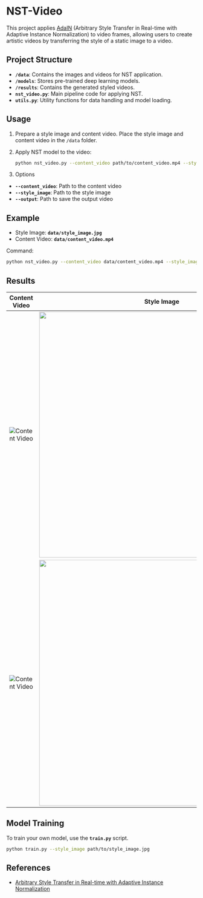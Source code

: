 # NST-Video

This project applies [AdaIN](https://arxiv.org/abs/1703.06868) (Arbitrary Style Transfer in Real-time with Adaptive Instance Normalization) to video frames, allowing users to create artistic videos by transferring the style of a static image to a video.

## Project Structure
- **`/data`**: Contains the images and videos for NST application.
- **`/models`**: Stores pre-trained deep learning models.
- **`/results`**: Contains the generated styled videos.
- **`nst_video.py`**: Main pipeline code for applying NST.
- **`utils.py`**: Utility functions for data handling and model loading.

## Usage

1. Prepare a style image and content video. Place the style image and content video in the `/data` folder.

2. Apply NST model to the video:
   ```bash
   python nst_video.py --content_video path/to/content_video.mp4 --style_image path/to/style_image.jpg --output path/to/output_video.mp4
   ```
3. Options
  - **`--content_video`**:  Path to the content video
  - **`--style_image`**:  Path to the style image
  - **`--output`**:  Path to save the output video

## Example
- Style Image: **`data/style_image.jpg`**
- Content Video: **`data/content_video.mp4`**

Command:  
   ```bash
   python nst_video.py --content_video data/content_video.mp4 --style_image data/style_image.jpg --output results/stylized_video.mp4
   ```

## Results

| Content Video              | Style Image               | Styled Video                   |
|----------------------------|---------------------------|--------------------------------|
| ![Content Video](https://github.com/user-attachments/assets/c2185317-a53c-4575-97f8-163cfe9a39de) | <img src="https://github.com/user-attachments/assets/9a9e8259-cc2b-4cf2-bda5-0724a34f72f3" width="650" > | ![Styled Video](https://github.com/user-attachments/assets/ac808c0c-8fa6-4242-98d2-34f432285e7a) |
| ![Content Video](https://github.com/user-attachments/assets/02dcd40a-b44f-461f-a176-d8b37b51d442) | <img src="https://github.com/user-attachments/assets/293d7432-23de-4498-bdbe-556190100a4e" width="650" > | ![Styled Video](https://github.com/user-attachments/assets/796e3e29-a558-4542-8f3c-e75bf783e8c3) |

## Model Training

To train your own model, use the **`train.py`** script.

```bash
python train.py --style_image path/to/style_image.jpg
```

## References

- [Arbitrary Style Transfer in Real-time with Adaptive Instance Normalization](https://arxiv.org/abs/1703.06868)


<!-- # NST_Video
Neural Style Transfer for Video

Applied  to the video
-->

